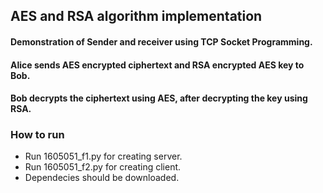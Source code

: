 ## AES and RSA algorithm implementation
#### Demonstration of Sender and receiver using TCP Socket Programming.
#### Alice sends AES encrypted ciphertext and RSA encrypted AES key to Bob.
#### Bob decrypts the ciphertext using AES, after decrypting the key using RSA.

### How to run
* Run 1605051_f1.py for creating server.
* Run 1605051_f2.py for creating client.
* Dependecies should be downloaded.
